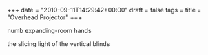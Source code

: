 +++
date = "2010-09-11T14:29:42+00:00"
draft = false
tags = 
title = "Overhead Projector"
+++
<p>numb expanding-room hands</p>&#13;
<p>the slicing light of the vertical blinds</p> 